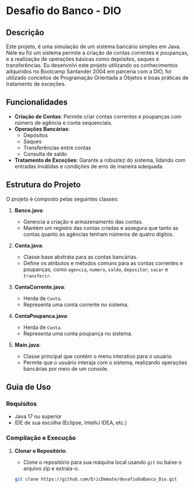 # Desafio do Banco - DIO

## Descrição

Este projeto, é uma simulação de um sistema bancário simples em Java. Nele eu fiz um sistema permite a criação de contas correntes e poupanças, e a realização de operações básicas como depósitos, saques e transferências. Eu desenvolvi este projeto utilizando os conhecimentos adquiridos no Bootcamp Santander 2004 em parceria com a DIO, foi utilizado conceitos de Programação Orientada a Objetos e boas práticas de tratamento de exceções.

## Funcionalidades

- **Criação de Contas**: Permite criar contas correntes e poupanças com número de agência e conta sequenciais.
- **Operações Bancárias**:
  - Depósitos
  - Saques
  - Transferências entre contas
  - Consulta de saldo
- **Tratamento de Exceções**: Garante a robustez do sistema, lidando com entradas inválidas e condições de erro de maneira adequada.

## Estrutura do Projeto

O projeto é composto pelas seguintes classes:

1. **Banco.java**:
   - Gerencia a criação e armazenamento das contas.
   - Mantém um registro das contas criadas e assegura que tanto as contas quanto as agências tenham números de quatro dígitos.

2. **Conta.java**:
   - Classe base abstrata para as contas bancárias.
   - Define os atributos e métodos comuns para as contas correntes e poupanças, como `agencia`, `numero`, `saldo`, `depositar`, `sacar` e `transferir`.

3. **ContaCorrente.java**:
   - Herda de `Conta`.
   - Representa uma conta corrente no sistema.

4. **ContaPoupanca.java**:
   - Herda de `Conta`.
   - Representa uma conta poupança no sistema.

5. **Main.java**:
   - Classe principal que contém o menu interativo para o usuário.
   - Permite que o usuário interaja com o sistema, realizando operações bancárias por meio de um console.

## Guia de Uso

### Requisitos

- Java 17 ou superior
- IDE de sua escolha (Eclipse, IntelliJ IDEA, etc.)

### Compilação e Execução

1. **Clonar o Repositório**:
   - Clone o repositório para sua máquina local usando `git` ou baixe o arquivo zip e extraia-o.
   
   ```bash
   git clone https://github.com/EricDemate/desafioDoBanco_Dio.git
